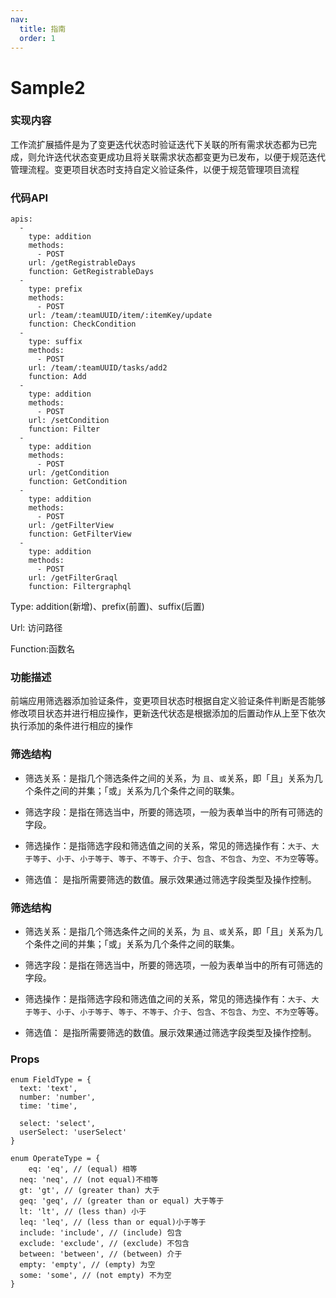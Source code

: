 ```yaml
---
nav:
  title: 指南
  order: 1
--- 
```


# Sample2

### 实现内容

工作流扩展插件是为了变更迭代状态时验证迭代下关联的所有需求状态都为已完成，则允许迭代状态变更成功且将关联需求状态都变更为已发布，以便于规范迭代管理流程。变更项目状态时支持自定义验证条件，以便于规范管理项目流程

### 代码API

```
apis:
  -
    type: addition
    methods:
      - POST
    url: /getRegistrableDays
    function: GetRegistrableDays
  - 
    type: prefix
    methods:
      - POST
    url: /team/:teamUUID/item/:itemKey/update
    function: CheckCondition
  - 
    type: suffix
    methods:
      - POST
    url: /team/:teamUUID/tasks/add2
    function: Add
  - 
    type: addition
    methods:
      - POST
    url: /setCondition
    function: Filter
  - 
    type: addition
    methods:
      - POST
    url: /getCondition
    function: GetCondition
  - 
    type: addition
    methods:
      - POST
    url: /getFilterView
    function: GetFilterView
  - 
    type: addition
    methods:
      - POST
    url: /getFilterGraql
    function: Filtergraphql
```

Type: addition(新增)、prefix(前置)、suffix(后置)

Url: 访问路径

Function:函数名

### 功能描述

前端应用筛选器添加验证条件，变更项目状态时根据自定义验证条件判断是否能够修改项目状态并进行相应操作，更新迭代状态是根据添加的后置动作从上至下依次执行添加的条件进行相应的操作

### 筛选结构

- 筛选关系：是指几个筛选条件之间的关系，为 `且`、`或`关系，即「且」关系为几个条件之间的并集；「或」关系为几个条件之间的联集。
- 筛选字段：是指在筛选当中，所要的筛选项，一般为表单当中的所有可筛选的字段。

- 筛选操作：是指筛选字段和筛选值之间的关系，常见的筛选操作有：`大于`、`大于等于`、`小于`、`小于等于`、`等于`、`不等于`、`介于`、`包含`、`不包含`、`为空`、`不为空`等等。
- 筛选值： 是指所需要筛选的数值。展示效果通过筛选字段类型及操作控制。

### 筛选结构

- 筛选关系：是指几个筛选条件之间的关系，为 `且`、`或`关系，即「且」关系为几个条件之间的并集；「或」关系为几个条件之间的联集。
- 筛选字段：是指在筛选当中，所要的筛选项，一般为表单当中的所有可筛选的字段。

- 筛选操作：是指筛选字段和筛选值之间的关系，常见的筛选操作有：`大于`、`大于等于`、`小于`、`小于等于`、`等于`、`不等于`、`介于`、`包含`、`不包含`、`为空`、`不为空`等等。
- 筛选值： 是指所需要筛选的数值。展示效果通过筛选字段类型及操作控制。

### Props

```
enum FieldType = {
  text: 'text',
  number: 'number',
  time: 'time',
  
  select: 'select',
  userSelect: 'userSelect'
}

enum OperateType = {
	eq: 'eq', // (equal) 相等
  neq: 'neq', // (not equal)不相等  
  gt: 'gt', // (greater than) 大于
  geq: 'geq', // (greater than or equal) 大于等于
  lt: 'lt', // (less than) 小于
  leq: 'leq', // (less than or equal)小于等于
  include: 'include', // (include) 包含
  exclude: 'exclude', // (exclude) 不包含
  between: 'between', // (between) 介于
  empty: 'empty', // (empty) 为空
  some: 'some', // (not empty) 不为空
}
```
